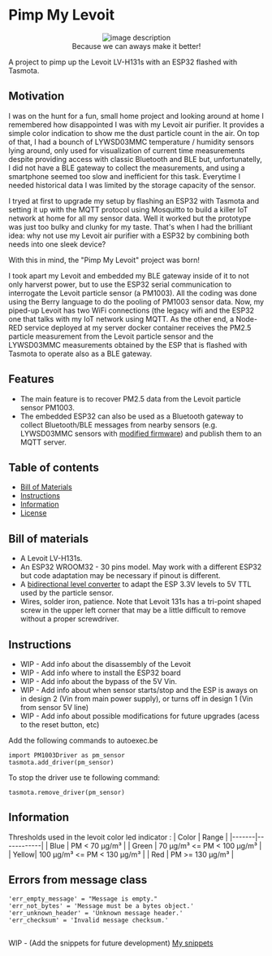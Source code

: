 # Pimp My Levoit

<p align="center">
  <img src="https://github.com/toaster-code/pip_my_levoit/blob/main/logo.jpg?sanitize=true&raw=true" alt="image description"> 
    <br>Because we can aways make it better!</br>
</p>

A project to pimp up the Levoit LV-H131s with an ESP32 flashed with Tasmota.

## Motivation
I was on the hunt for a fun, small home project and looking around at home I remembered how disappointed I was with my Levoit air purifier. It provides a simple color indication to show me the dust particle count in the air. On top of that, I had a bounch of LYWSD03MMC temperature / humidity sensors lying around, only used for  visualization of current time measurements despite providing access with classic Bluetooth and BLE but, unfortunatelly, I did not have a BLE gateway to collect the measurements, and using a smartphone seemed too slow and inefficient for this task. Everytime I needed historical data I was limited by the storage capacity of the sensor.

I tryed at first to upgrade my setup by flashing an ESP32 with Tasmota and setting it up with the MQTT protocol using Mosquitto to build a killer IoT network at home for all my sensor data. Well it worked but the prototype was just too bulky and clunky for my taste. That's when I had the brilliant idea: why not use my Levoit air purifier with a ESP32 by combining both needs into one sleek device?

With this in mind, the "Pimp My Levoit" project was born!

I took apart my Levoit and embedded my BLE gateway inside of it to not only harverst power, but to use the ESP32 serial communication to interrogate the Levoit particle sensor (a PM1003). All the coding was done using the Berry language to do the pooling of PM1003 sensor data.
Now, my piped-up Levoit has two WiFi connections (the legacy wifi and the ESP32 one that talks with my IoT network using MQTT. As the other end, a Node-RED service deployed at my server docker container receives the PM2.5 particle measurement from the Levoit particle sensor and the LYWSD03MMC measurements obtained by the ESP that is flashed with Tasmota to operate also as a BLE gateway. 

## Features
- The main feature is to recover PM2.5 data from the Levoit particle sensor PM1003.
- The embedded ESP32 can also be used as a Bluetooth gateway to collect Bluetooth/BLE messages from nearby sensors (e.g. LYWSD03MMC sensors with [modified firmware](https://github.com/atc1441/ATC_MiThermometer)) and publish them to an MQTT server.

## Table of contents
- [Bill of Materials](#bill-of-materials)
- [Instructions](#instructions)
- [Information](#information)
- [License](#license)

## Bill of materials
- A Levoit LV-H131s.
- An ESP32 WROOM32 - 30 pins model. May work with a different ESP32 but code adaptation may be necessary if pinout is different.
- A [bidirectional level converter](https://www.sparkfun.com/products/12009) to adapt the ESP 3.3V levels to 5V TTL used by the particle sensor.
- Wires, solder iron, patience. Note that Levoit 131s has a tri-point shaped screw in the upper left corner that may be a little difficult to remove without a proper screwdriver.

## Instructions
- WIP - Add info about the disassembly of the Levoit
- WIP - Add info where to install the ESP32 board
- WIP - Add info about the bypass of the 5V Vin.
- WIP - Add info about when sensor starts/stop and the ESP is aways on in design 2 (Vin from main power supply), or turns off in design 1 (Vin from sensor 5V line)
- WIP - Add info about possible modifications for future upgrades (acess to the reset button, etc)

Add the following commands to autoexec.be

    import PM1003Driver as pm_sensor
    tasmota.add_driver(pm_sensor)

To stop the driver use te following command:

    tasmota.remove_driver(pm_sensor)

## Information
Thresholds used in the levoit color led indicator :
| Color | Range       |
|-------|------------|
| Blue  | PM < 70 µg/m³ |
| Green | 70 µg/m³ <= PM < 100 µg/m³ |
| Yellow| 100 µg/m³ <= PM < 130 µg/m³ |
| Red   | PM >= 130 µg/m³ |


## Errors from message class
    'err_empty_message' = "Message is empty."
    'err_not_bytes' = 'Message must be a bytes object.'
    'err_unknown_header' = 'Unknown message header.'
    'err_checksum' = 'Invalid message checksum.'

##
WIP - (Add the snippets for future development)
[My snippets](snippets.md)
